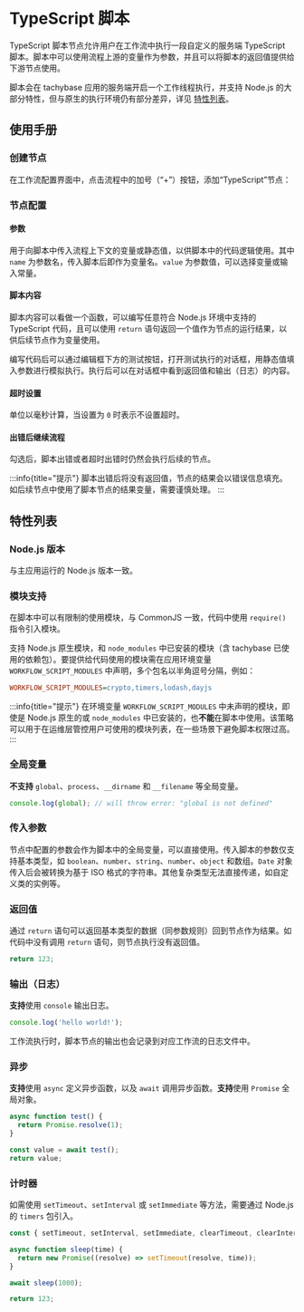 # TypeScript 脚本

TypeScript 脚本节点允许用户在工作流中执行一段自定义的服务端 TypeScript 脚本。脚本中可以使用流程上游的变量作为参数，并且可以将脚本的返回值提供给下游节点使用。

脚本会在 tachybase 应用的服务端开启一个工作线程执行，并支持 Node.js 的大部分特性，但与原生的执行环境仍有部分差异，详见 [特性列表](#特性列表)。

## 使用手册

### 创建节点

在工作流配置界面中，点击流程中的加号（“+”）按钮，添加“TypeScript”节点：



### 节点配置


#### 参数

用于向脚本中传入流程上下文的变量或静态值，以供脚本中的代码逻辑使用。其中 `name` 为参数名，传入脚本后即作为变量名。`value` 为参数值，可以选择变量或输入常量。

#### 脚本内容

脚本内容可以看做一个函数，可以编写任意符合 Node.js 环境中支持的 TypeScript 代码，且可以使用 `return` 语句返回一个值作为节点的运行结果，以供后续节点作为变量使用。

编写代码后可以通过编辑框下方的测试按钮，打开测试执行的对话框，用静态值填入参数进行模拟执行。执行后可以在对话框中看到返回值和输出（日志）的内容。


#### 超时设置

单位以毫秒计算，当设置为 `0` 时表示不设置超时。

#### 出错后继续流程

勾选后，脚本出错或者超时出错时仍然会执行后续的节点。

:::info{title="提示"}
脚本出错后将没有返回值，节点的结果会以错误信息填充。如后续节点中使用了脚本节点的结果变量，需要谨慎处理。
:::

## 特性列表

### Node.js 版本

与主应用运行的 Node.js 版本一致。

### 模块支持

在脚本中可以有限制的使用模块，与 CommonJS 一致，代码中使用 `require()` 指令引入模块。

支持 Node.js 原生模块，和 `node_modules` 中已安装的模块（含 tachybase 已使用的依赖包）。要提供给代码使用的模块需在应用环境变量 `WORKFLOW_SCRIPT_MODULES` 中声明，多个包名以半角逗号分隔，例如：

```ini
WORKFLOW_SCRIPT_MODULES=crypto,timers,lodash,dayjs
```

:::info{title="提示"}
在环境变量 `WORKFLOW_SCRIPT_MODULES` 中未声明的模块，即使是 Node.js 原生的或 `node_modules` 中已安装的，也**不能**在脚本中使用。该策略可以用于在运维层管控用户可使用的模块列表，在一些场景下避免脚本权限过高。
:::

### 全局变量

**不支持** `global`、`process`、`__dirname` 和 `__filename` 等全局变量。

```js
console.log(global); // will throw error: "global is not defined"
```

### 传入参数

节点中配置的参数会作为脚本中的全局变量，可以直接使用。传入脚本的参数仅支持基本类型，如 `boolean`、`number`、`string`、`number`、`object` 和数组。`Date` 对象传入后会被转换为基于 ISO 格式的字符串。其他复杂类型无法直接传递，如自定义类的实例等。

### 返回值

通过 `return` 语句可以返回基本类型的数据（同参数规则）回到节点作为结果。如代码中没有调用 `return` 语句，则节点执行没有返回值。

```js
return 123;
```

### 输出（日志）

**支持**使用 `console` 输出日志。

```js
console.log('hello world!');
```

工作流执行时，脚本节点的输出也会记录到对应工作流的日志文件中。

### 异步

**支持**使用 `async` 定义异步函数，以及 `await` 调用异步函数。**支持**使用 `Promise` 全局对象。

```js
async function test() {
  return Promise.resolve(1);
}

const value = await test();
return value;
```

### 计时器

如需使用 `setTimeout`、`setInterval` 或 `setImmediate` 等方法，需要通过 Node.js 的 `timers` 包引入。

```js
const { setTimeout, setInterval, setImmediate, clearTimeout, clearInterval, clearImmediate } = require('timers');

async function sleep(time) {
  return new Promise((resolve) => setTimeout(resolve, time));
}

await sleep(1000);

return 123;
```